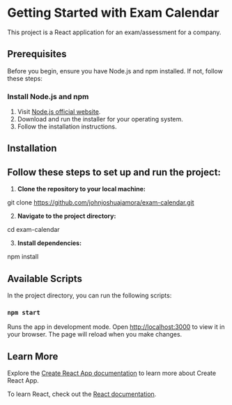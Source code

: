 # Getting Started with Exam Calendar

This project is a React application for an exam/assessment for a company.

## Prerequisites

Before you begin, ensure you have Node.js and npm installed. If not, follow these steps:

### Install Node.js and npm

1. Visit [Node.js official website](https://nodejs.org/).
2. Download and run the installer for your operating system.
3. Follow the installation instructions.

## Installation

## Follow these steps to set up and run the project:

1. **Clone the repository to your local machine:**

git clone https://github.com/johnjoshuajamora/exam-calendar.git

2. **Navigate to the project directory:**

cd exam-calendar

3. **Install dependencies:**

npm install

## Available Scripts

In the project directory, you can run the following scripts:

### `npm start`

Runs the app in development mode. Open [http://localhost:3000](http://localhost:3000) to view it in your browser. The page will reload when you make changes.

## Learn More

Explore the [Create React App documentation](https://facebook.github.io/create-react-app/docs/getting-started) to learn more about Create React App.

To learn React, check out the [React documentation](https://reactjs.org/).
